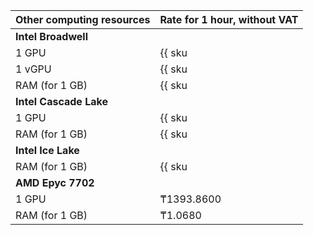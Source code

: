 Other computing resources | Rate for 1 hour, without VAT
--- | ---
**Intel Broadwell** |
1 GPU | {{ sku|KZT|compute.vm.gpu.gpu-standard|string }}
1 vGPU | {{ sku|KZT|compute.vm.gpu.vgpu-standard.v1|string }}
RAM (for 1 GB) | {{ sku|KZT|compute.vm.ram|string }}
**Intel Cascade Lake** |
1 GPU | {{ sku|KZT|compute.vm.gpu.gpu-standard.v2|string }}
RAM (for 1 GB) | {{ sku|KZT|compute.vm.ram.v2|string }}
**Intel Ice Lake** |
RAM (for 1 GB) | {{ sku|KZT|compute.vm.ram.v3|string }}
**AMD Epyc 7702** |
1 GPU | ₸1393.8600
RAM (for 1 GB) | ₸1.0680
